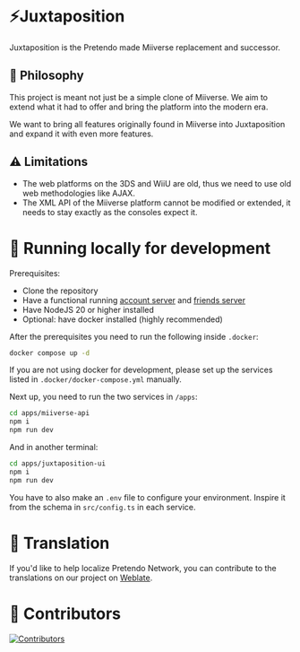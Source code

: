 # ⚡Juxtaposition

Juxtaposition is the Pretendo made Miiverse replacement and successor.

## 🍄 Philosophy

This project is meant not just be a simple clone of Miiverse. We aim to extend what it had to offer and bring the platform into the modern era.

We want to bring all features originally found in Miiverse into Juxtaposition and expand it with even more features.

## ⚠️ Limitations

- The web platforms on the 3DS and WiiU are old, thus we need to use old web methodologies like AJAX. 
- The XML API of the Miiverse platform cannot be modified or extended, it needs to stay exactly as the consoles expect it.

# 🧬 Running locally for development

Prerequisites:
- Clone the repository
- Have a functional running [account server](https://github.com/PretendoNetwork/account) and [friends server](https://github.com/PretendoNetwork/friends)
- Have NodeJS 20 or higher installed
- Optional: have docker installed (highly recommended)

After the prerequisites you need to run the following inside `.docker`:
```sh
docker compose up -d
```
If you are not using docker for development, please set up the services listed in `.docker/docker-compose.yml` manually.

Next up, you need to run the two services in `/apps`:
```bash
cd apps/miiverse-api
npm i
npm run dev
```

And in another terminal:
```bash
cd apps/juxtaposition-ui
npm i
npm run dev
```

You have to also make an `.env` file to configure your environment. Inspire it from the schema in `src/config.ts` in each service.

# 🤝 Translation

If you'd like to help localize Pretendo Network, you can contribute to the translations on our project on [Weblate](https://hosted.weblate.org/engage/pretendonetwork/).

# 🤝 Contributors

[![Contributors](https://contrib.rocks/image?repo=pretendoNetwork/juxtaposition)](https://github.com/pretendoNetwork/juxtaposition/graphs/contributors)
